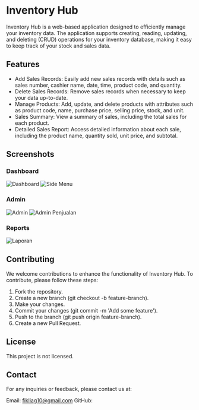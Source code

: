 # **Inventory Hub**
Inventory Hub is a web-based application designed to efficiently manage your inventory data. The application supports creating, reading, updating, and deleting (CRUD) operations for your inventory database, making it easy to keep track of your stock and sales data.

## Features
- Add Sales Records: Easily add new sales records with details such as sales number, cashier name, date, time, product code, and quantity.
- Delete Sales Records: Remove sales records when necessary to keep your data up-to-date.
- Manage Products: Add, update, and delete products with attributes such as product code, name, purchase price, selling price, stock, and unit.
- Sales Summary: View a summary of sales, including the total sales for each product.
- Detailed Sales Report: Access detailed information about each sale, including the product name, quantity sold, unit price, and subtotal.

## Screenshots
### Dashboard
![Dashboard](https://github.com/user-attachments/assets/449a43b4-801c-4400-a83b-14f93575606c)
![Side Menu](https://github.com/user-attachments/assets/330e10bc-b675-40f9-bbdc-e57ad911e0c2)

### Admin
![Admin](https://github.com/user-attachments/assets/de453cb6-f14c-4f6b-8d63-8cfa4be40cca)
![Admin Penjualan](https://github.com/user-attachments/assets/bfd6f2cc-fcbf-41a0-9983-f18ee46b0915)

### Reports
![Laporan](https://github.com/user-attachments/assets/b28729bf-a075-4ac6-bf34-9bb20048b96f)

## Contributing
We welcome contributions to enhance the functionality of Inventory Hub. To contribute, please follow these steps:

1. Fork the repository.
2. Create a new branch (git checkout -b feature-branch).
3. Make your changes.
4. Commit your changes (git commit -m 'Add some feature').
5. Push to the branch (git push origin feature-branch).
6. Create a new Pull Request.

## License
This project is not licensed.

## Contact
For any inquiries or feedback, please contact us at:

Email: fikliag10@gmail.com
GitHub: 

